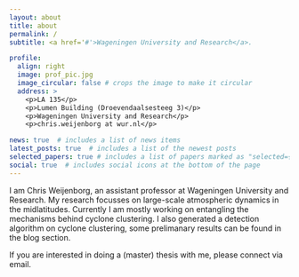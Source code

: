 ```yaml
---
layout: about
title: about
permalink: /
subtitle: <a href='#'>Wageningen University and Research</a>. 

profile:
  align: right
  image: prof_pic.jpg
  image_circular: false # crops the image to make it circular
  address: >
    <p>LA 135</p>
    <p>Lumen Building (Droevendaalsesteeg 3)</p>
    <p>Wageningen University and Research</p>
    <p>chris.weijenborg at wur.nl</p>

news: true  # includes a list of news items
latest_posts: true  # includes a list of the newest posts
selected_papers: true # includes a list of papers marked as "selected={true}"
social: true  # includes social icons at the bottom of the page
---
```


I am Chris Weijenborg, an assistant professor at Wageningen University and Research. My research focusses on large-scale atmospheric dynamics in the midlatitudes. Currently I am mostly working on entangling the mechanisms behind cyclone clustering. I also generated a detection algorithm on cyclone clustering, some prelimanary results can be found in the blog section. 

If you are interested in doing a (master) thesis with me, please connect via email.

